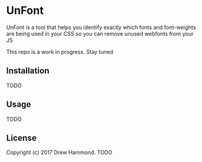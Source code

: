 # UnFont
UnFont is a tool that helps you identify exactly which fonts and font-weights are being used in your CSS so you can remove unused webfonts from your JS

This repo is a work in progress. Stay tuned

## Installation

TODO

## Usage

TODO


## License

Copyright (c) 2017 Drew Hammond. 
TODO
